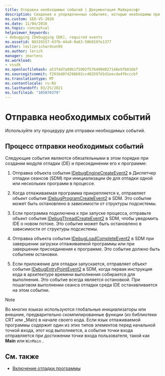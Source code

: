 ```yaml
---
title: Отправка необходимых событий | Документация Майкрософт
description: Сведения о упорядоченных событиях, которые необходимы при создании модуля отладки и присоединении его к программе в отладке Visual Studio.
ms.custom: SEO-VS-2020
ms.date: 11/04/2016
ms.topic: conceptual
helpviewer_keywords:
- debugging [Debugging SDK], required events
ms.assetid: 08319157-43fb-44a9-9a63-50b919fe1377
author: leslierichardson95
ms.author: lerich
manager: jmartens
ms.workload:
- vssdk
ms.openlocfilehash: a53f4d7a89b1f5902f576490d827148e9fb816bf
ms.sourcegitcommit: f2916d8fd296b92cc402597d1d1eecda4f6cccbf
ms.translationtype: MT
ms.contentlocale: ru-RU
ms.lasthandoff: 03/25/2021
ms.locfileid: "105070379"
---
```

# <a name="send-the-required-events"></a>Отправка необходимых событий
Используйте эту процедуру для отправки необходимых событий.

## <a name="process-for-sending-required-events"></a>Процесс отправки необходимых событий
 Следующие события являются обязательными в этом порядке при создании модуля отладки (DE) и присоединении его к программе:

1. Отправка объекта события [IDebugEngineCreateEvent2](../../extensibility/debugger/reference/idebugenginecreateevent2.md) в Диспетчер отладки сеансов (SDM) при инициализации de для отладки одной или нескольких программ в процессе.

2. Когда отлаживаемая программа прикрепляется к, отправляет объект события [IDebugProgramCreateEvent2](../../extensibility/debugger/reference/idebugprogramcreateevent2.md) в SDM. Это событие может быть остановлено в зависимости от структуры подсистемы.

3. Если программа подключена к при запуске процесса, отправьте объект события [IDebugThreadCreateEvent2](../../extensibility/debugger/reference/idebugthreadcreateevent2.md) в SDM, чтобы уведомить IDE о новом потоке. Это событие может быть остановлено в зависимости от структуры подсистемы.

4. Отправка объекта события [IDebugLoadCompleteEvent2](../../extensibility/debugger/reference/idebugloadcompleteevent2.md) в SDM при завершении загрузки отлаживаемой программы или при завершении присоединения к программе. Это событие должно быть событием остановки.

5. Если приложение для отладки запускается, отправляет объект события [IDebugEntryPointEvent2](../../extensibility/debugger/reference/idebugentrypointevent2.md) в SDM, когда первая инструкция кода в архитектуре времени выполнения собирается для выполнения. Это событие всегда является остановкой. При пошаговом выполнении сеанса отладки среда IDE останавливается на этом событии.

> [!NOTE]
> Во многих языках используются глобальные инициализаторы или внешние, предварительно скомпилированные функции (из библиотеки CRT или _Main) в начале своего кода. Если язык отлаживаемой программы содержит один из этих типов элементов перед начальной точкой входа, этот код выполняется, а событие точки входа отправляется при достижении точки входа пользователя, такой как **Main** или `WinMain` .

## <a name="see-also"></a>См. также
- [Включение отладки программы](../../extensibility/debugger/enabling-a-program-to-be-debugged.md)
